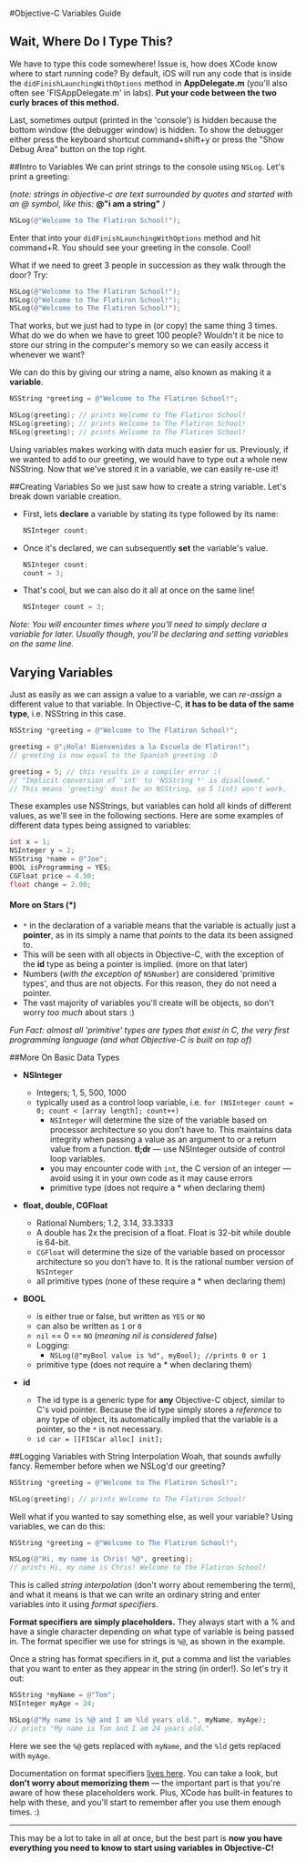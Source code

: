 #Objective-C Variables Guide

## Wait, Where Do I Type This?

We have to type this code somewhere! Issue is, how does XCode know where to start running code? By default, iOS will run any code that is inside the `didFinishLaunchingWithOptions` method in **AppDelegate.m** (you'll also often see 'FISAppDelegate.m' in labs). **Put your code between the two curly braces of this method.** 

Last, sometimes output (printed in the 'console') is hidden because the bottom window (the debugger window) is hidden. To show the debugger either press the keyboard shortcut command+shift+y or press the "Show Debug Area" button on the top right. 

##Intro to Variables
We can print strings to the console using `NSLog`. Let's print a greeting:

(*note: strings in objective-c are text surrounded by quotes and started with an @ symbol, like this:* **@"i am a string"** *)*

```objective-c
NSLog(@"Welcome to The Flatiron School!");
```
Enter that into your `didFinishLaunchingWithOptions` method and hit command+R. You should see your greeting in the console. Cool!

What if we need to greet 3 people in succession as they walk through the door? Try:

```objective-c
NSLog(@"Welcome to The Flatiron School!");
NSLog(@"Welcome to The Flatiron School!");
NSLog(@"Welcome to The Flatiron School!");
```

That works, but we just had to type in (or copy) the same thing 3 times. What do we do when we have to greet 100
people? Wouldn't it be nice to store our string in
the computer's memory so we can easily access it whenever we want? 

We can do this by giving our string a name, also known
as making it a **variable**.

```objective-c
NSString *greeting = @"Welcome to The Flatiron School!";

NSLog(greeting); // prints Welcome to The Flatiron School!
NSLog(greeting); // prints Welcome to The Flatiron School!
NSLog(greeting); // prints Welcome to The Flatiron School!
```

Using variables makes working with data much easier for us. Previously, if we wanted to add to our greeting, we would have to type out a whole new NSString. Now that we've stored it in a variable, we can easily re-use it!

##Creating Variables
So we just saw how to create a string variable. Let's break down variable creation.

- First, lets **declare** a variable by stating its type followed by its name:

	```objective-c
	NSInteger count;
	```

- Once it's declared, we can subsequently **set** the variable's value.

	```objective-c
	NSInteger count;
	count = 3;
	```
- That's cool, but we can also do it all at once on the same line!

	```objective-c
	NSInteger count = 3;
	```
*Note: You will encounter times where you'll need to simply declare a variable for later. Usually though, you'll be declaring and setting variables on the same line.*

## Varying Variables
Just as easily as we can assign a value to a variable, we can *re-assign* a different value to that variable. In Objective-C, **it has to be data of the same type**, i.e. NSString in this case.

```objective-c
NSString *greeting = @"Welcome to The Flatiron School!";

greeting = @"¡Hola! Bienvenidos a la Escuela de Flatiron!"; 
// greeting is now equal to the Spanish greeting :D

greeting = 5; // this results in a compiler error :(
// "Implicit conversion of 'int' to 'NSString *' is disallowed." 
// This means 'greeting' must be an NSString, so 5 (int) won't work.
```
These examples use NSStrings, but variables can hold all kinds of different values, as we'll see in the following sections. Here are some examples of different data types being assigned to variables:

```objective-c
int x = 1;
NSInteger y = 2;
NSString *name = @"Joe";
BOOL isProgramming = YES;
CGFloat price = 4.50;
float change = 2.00;
```

#### **More on Stars (*)**

-  `*` in the declaration of a variable means that the variable is actually just a **pointer**, as in its simply a name that *points* to the data its been assigned to. 
-  This will be seen with all objects in Objective-C, with the exception of the **id** type as being a pointer is implied. (more on that later)
-  Numbers (*with the exception of* `NSNumber`) are considered 'primitive types', and thus are not objects. For this reason, they do not need a pointer.
-  The vast majority of variables you'll create will be objects, so don't worry *too much* about stars :)

*Fun Fact: almost all 'primitive' types are types that exist in C, the very first programming language (and what Objective-C is built on top of)*

##More On Basic Data Types 
- **NSInteger**
  - Integers; 1, 5, 500, 1000
  - typically used as a control loop variable, i.e. `for (NSInteger count = 0; count < [array length]; count++)`
	- `NSInteger` will determine the size of the variable based on processor architecture so you don't have to. This maintains data integrity when passing a value as an argument to or a return value from a function. **tl;dr** — use NSInteger outside of control loop variables.
	- you may encounter code with `int`, the C version of an integer — avoid using it in your own code as it may cause errors
	- primitive type (does not require a * when declaring them)
- **float, double, CGFloat**
	- Rational Numbers; 1.2, 3.14, 33.3333
	- A double has 2x the precision of a float. Float is 32-bit while double is 64-bit.
	- `CGFloat` will determine the size of the variable based on processor architecture so you don't have to. It is the rational number version of `NSInteger`
	- all primitive types (none of these require a * when declaring them)
- **BOOL**
	- is either true or false, but written as `YES` or `NO`
	- can also be written as `1` or `0`
	- `nil` == 0 == `NO` (*meaning nil is considered false*)
	- Logging:
		- `NSLog(@"myBool value is %d", myBool); //prints 0 or 1`
	- primitive type (does not require a * when declaring them)

- **id**
  - The id type is a generic type for **any** Objective-C object, similar to C's void pointer. Because the id type simply stores a *reference* to any type of object, its automatically implied that the variable is a pointer, so the `*` is not necessary.
  - `id car = [[FISCar alloc] init];`

##Logging Variables with String Interpolation
Woah, that sounds awfully fancy. Remember before when we NSLog'd our greeting?

```objective-c
NSString *greeting = @"Welcome to The Flatiron School!";

NSLog(greeting); // prints Welcome to The Flatiron School!
```
Well what if you wanted to say something else, as well your variable? 
Using variables, we can do this:

```objective-c
NSString *greeting = @"Welcome to The Flatiron School!";

NSLog(@"Hi, my name is Chris! %@", greeting); 
// prints Hi, my name is Chris! Welcome to the Flatiron School!
```
This is called *string interpolation* (don't worry about remembering the term), and what it means is that we can write an ordinary string and enter variables into it using *format specifiers*. 

**Format specifiers are simply placeholders.** They always start with a % and have a single character depending on what type of variable is being passed in. The format specifier we use for strings is `%@`, as shown in the example. 

Once a string has format specifiers in it, put a comma and list the variables that you want to enter as they appear in the string (in order!). So let's try it out:

```objective-c
NSString *myName = @"Tom";
NSInteger myAge = 24;

NSLog(@"My name is %@ and I am %ld years old.", myName, myAge);
// prints "My name is Tom and I am 24 years old." 
```
Here we see the `%@` gets replaced with `myName`, and the `%ld` gets replaced with `myAge`. 

Documentation on format specifiers [lives here](https://developer.apple.com/library/mac/documentation/Cocoa/Conceptual/Strings/Articles/formatSpecifiers.html). You can take a look, but **don't worry about memorizing them** — the important part is that you're aware of how these placeholders work. Plus, XCode has built-in features to help with these, and you'll start to remember after you use them enough times. :)

---
This may be a lot to take in all at once, but the best part is **now you have everything you need to know to start using variables in Objective-C!**
